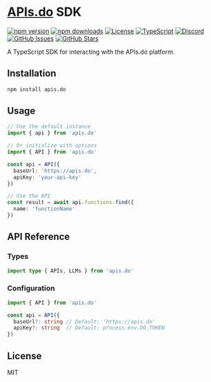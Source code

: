 # [APIs.do](https://apis.do) SDK

[![npm version](https://img.shields.io/npm/v/apis.do.svg)](https://www.npmjs.com/package/apis.do)
[![npm downloads](https://img.shields.io/npm/dm/apis.do.svg)](https://www.npmjs.com/package/apis.do)
[![License](https://img.shields.io/npm/l/apis.do.svg)](https://github.com/drivly/ai/blob/main/LICENSE)
[![TypeScript](https://img.shields.io/badge/TypeScript-4.9%2B-blue)](https://www.typescriptlang.org/)
[![Discord](https://img.shields.io/badge/Discord-Join%20Chat-7289da?logo=discord&logoColor=white)](https://discord.gg/tafnNeUQdm)
[![GitHub Issues](https://img.shields.io/github/issues/drivly/ai.svg)](https://github.com/drivly/ai/issues)
[![GitHub Stars](https://img.shields.io/github/stars/drivly/ai.svg)](https://github.com/drivly/ai)

A TypeScript SDK for interacting with the APIs.do platform.

## Installation

```bash
npm install apis.do
```

## Usage

```typescript
// Use the default instance
import { api } from 'apis.do'

// Or initialize with options
import { API } from 'apis.do'

const api = API({
  baseUrl: 'https://apis.do',
  apiKey: 'your-api-key'
})

// Use the API
const result = await api.functions.find({
  name: 'functionName'
})
```

## API Reference

### Types

```typescript
import type { APIs, LLMs } from 'apis.do'
```

### Configuration

```typescript
import { API } from 'apis.do'

const api = API({
  baseUrl?: string // Default: 'https://apis.do'
  apiKey?: string  // Default: process.env.DO_TOKEN
})
```

## License

MIT
